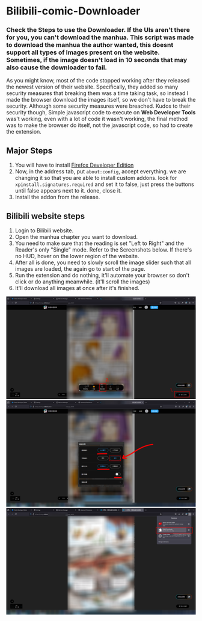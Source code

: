 # Bilibili-comic-Downloader

### Check the Steps to use the Downloader. If the UIs aren't there for you, you can't download the manhua. This script was made to download the manhua the author wanted, this doesnt support all types of Images present on the website. Sometimes, if the image doesn't load in 10 seconds that may also cause the downloader to fail.
As you might know, most of the code stopped working after they released the newest version of their website. Specifically, they added so many security measures that breaking them was a time taking task, so instead I made the browser download the images itself, so we don't have to break the security. Although some security measures were breached. Kudos to their security though, Simple javascript code to execute on **Web Developer Tools** was't working, even with a lot of code it wasn't working, the final method was to make the browser do itself, not the javascript code, so had to create the extension.

## Major Steps
  1. You will have to install [Firefox Developer Edition](https://www.mozilla.org/en-US/firefox/developer/)
  2. Now, in the address tab, put ```about:config```, accept everything. we are changing it so that you are able to install custom addons. look for ```xpinstall.signatures.required``` and set it to false, just press the buttons until false appears next to it. done, close it.
  3. Install the addon from the release.

## Bilibili website steps
  1. Login to Bilibili website.
  2. Open the manhua chapter you want to download.
  3. You need to make sure that the reading is set "Left to Right" and the Reader's only "Single" mode. Refer to the Screenshots below. If there's no HUD, hover on the lower region of the website.
  4. After all is done, you need to slowly scroll the image slider such that all images are loaded, the again go to start of the page.
  5. Run the extension and do nothing, it'll automate your browser so don't click or do anything meanwhile. (it'll scroll the images)
  6. It'll download all images at once after it's finished.
  
![Step3 ref](docs/img3.png)
![Step3 ref](docs/img4.png)
![Step5 ref](docs/img5.png)
